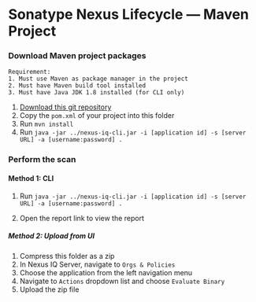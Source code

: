 # Sonatype Nexus Lifecycle — Maven Project

### Download Maven project packages
```
Requirement:
1. Must use Maven as package manager in the project
2. Must have Maven build tool installed
3. Must have Java JDK 1.8 installed (for CLI only)
```
1. [Download this git repository](https://github.com/roger-lau/sonatype-scan/archive/master.zip)
2. Copy the `pom.xml` of your project into this folder
3. Run `mvn install`
5. Run `java -jar ../nexus-iq-cli.jar -i [application id] -s [server URL] -a [username:password] .`


### Perform the scan

#### Method 1: CLI
1. Run `java -jar ../nexus-iq-cli.jar -i [application id] -s [server URL] -a [username:password] .`

2. Open the report link to view the report


##### Method 2: Upload from UI
1. Compress this folder as a zip
2. In Nexus IQ Server, navigate to `Orgs & Policies`
3. Choose the application from the left navigation menu
4. Navigate to `Actions` dropdown list and choose `Evaluate Binary`
5. Upload the zip file

